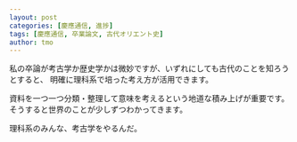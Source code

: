 ```yaml
---
layout: post
categories: [慶應通信, 進捗]
tags: [慶應通信, 卒業論文, 古代オリエント史]
author: tmo
---
```

私の卒論が考古学か歴史学かは微妙ですが、いずれにしても古代のことを知ろうとすると、
明確に理科系で培った考え方が活用できます。

資料を一つ一つ分類・整理して意味を考えるという地道な積み上げが重要です。
そうすると世界のことが少しずつわかってきます。

理科系のみんな、考古学をやるんだ。